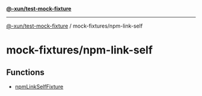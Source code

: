 [**@-xun/test-mock-fixture**](../../README.md)

***

[@-xun/test-mock-fixture](../../README.md) / mock-fixtures/npm-link-self

# mock-fixtures/npm-link-self

## Functions

- [npmLinkSelfFixture](functions/npmLinkSelfFixture.md)
